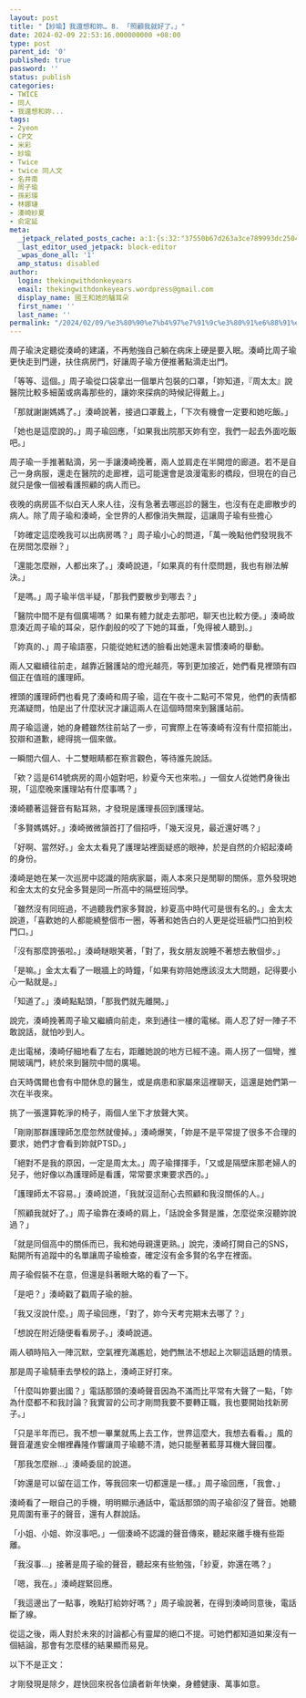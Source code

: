 ```yaml
---
layout: post
title: "【紗瑜】我還想和妳… 8. 「照顧我就好了。」"
date: 2024-02-09 22:53:16.000000000 +08:00
type: post
parent_id: '0'
published: true
password: ''
status: publish
categories:
- TWICE
- 同人
- 我還想和妳...
tags:
- 2yeon
- CP文
- 米彩
- 紗瑜
- Twice
- twice 同人文
- 名井南
- 周子瑜
- 孫彩瑛
- 林娜璉
- 湊崎紗夏
- 俞定延
meta:
  _jetpack_related_posts_cache: a:1:{s:32:"37550b67d263a3ce789993dc25046c5f";a:2:{s:7:"expires";i:1736453727;s:7:"payload";a:6:{i:0;a:1:{s:2:"id";i:3980;}i:1;a:1:{s:2:"id";i:4086;}i:2;a:1:{s:2:"id";i:3970;}i:3;a:1:{s:2:"id";i:3560;}i:4;a:1:{s:2:"id";i:3572;}i:5;a:1:{s:2:"id";i:3556;}}}}
  _last_editor_used_jetpack: block-editor
  _wpas_done_all: '1'
  amp_status: disabled
author:
  login: thekingwithdonkeyears
  email: thekingwithdonkeyears.wordpress@gmail.com
  display_name: 國王和她的驢耳朵
  first_name: ''
  last_name: ''
permalink: "/2024/02/09/%e3%80%90%e7%b4%97%e7%91%9c%e3%80%91%e6%88%91%e9%82%84%e6%83%b3%e5%92%8c%e5%a6%b3-8-%e3%80%8c%e7%85%a7%e9%a1%a7%e6%88%91%e5%b0%b1%e5%a5%bd%e4%ba%86%e3%80%82%e3%80%8d/"
---
```


周子瑜決定聽從湊崎的建議，不再勉強自己躺在病床上硬是要入眠。湊崎比周子瑜更快走到門邊，扶住病房門，好讓周子瑜方便推著點滴走出門。

「等等、這個。」周子瑜從口袋拿出一個單片包裝的口罩，「妳知道，『周太太』說醫院比較多細菌或病毒那些的，讓妳來探病的時候記得戴上。」

「那就謝謝媽媽了。」湊崎說著，接過口罩戴上，「下次有機會一定要和她吃飯。」

「她也是這麼說的。」周子瑜回應，「如果我出院那天妳有空，我們一起去外面吃飯吧。」

周子瑜一手推著點滴，另一手讓湊崎挽著，兩人並肩走在半開燈的廊道。若不是自己一身病服，還走在醫院的走廊裡，這可能還會是浪漫電影的橋段，但現在的自己就只是像一個被看護照顧的病人而已。

夜晚的病房區不似白天人來人往，沒有急著去哪巡診的醫生，也沒有在走廊散步的病人。除了周子瑜和湊崎，全世界的人都像消失無蹤，這讓周子瑜有些擔心

「妳確定這麼晚我可以出病房嗎？」周子瑜小心的問道，「萬一晚點他們發現我不在房間怎麼辦？」

「還能怎麼辦，人都出來了。」湊崎說道，「如果真的有什麼問題，我也有辦法解決。」

「是嗎。」周子瑜半信半疑，「那我們要散步到哪去？」

「醫院中間不是有個廣場嗎？ 如果有體力就走去那吧，聊天也比較方便。」湊崎故意湊近周子瑜的耳朵，惡作劇般的咬了下她的耳垂，「免得被人聽到。」

「妳真的、」周子瑜語塞，只能從她紅透的臉看出她還未習慣湊崎的舉動。

兩人又繼續往前走，越靠近醫護站的燈光越亮，等到更加接近，她們看見裡頭有四個正在值班的護理師。

裡頭的護理師們也看見了湊崎和周子瑜，這在午夜十二點可不常見，他們的表情都充滿疑問，怕是出了什麼狀況才讓這兩人在這個時間來到醫護站前。

周子瑜這邊，她的身體雖然往前站了一步，可實際上在等湊崎有沒有什麼招能出，狡辯和道歉，總得挑一個來做。

一瞬間六個人、十二雙眼睛都在察言觀色，等待誰先說話。

「欸？這是614號病房的周小姐對吧，紗夏今天也來啦。」一個女人從她們身後出現，「這麼晚來護理站有什麼事嗎？」

湊崎聽著這聲音有點耳熟，才發現是護理長回到護理站。

「多賢媽媽好。」湊崎微微頷首打了個招呼，「幾天沒見，最近還好嗎？」

「好啊、當然好。」金太太看見了護理站裡面疑惑的眼神，於是自然的介紹起湊崎的身份。

湊崎是她在某一次巡房中認識的陪病家屬，兩人本來只是閒聊的關係，意外發現她和金太太的女兒金多賢是同一所高中的隔壁班同學。

「雖然沒有同班過，不過聽我們家多賢說，紗夏高中時代可是很有名的。」金太太說道，「喜歡她的人都能繞整個市一圈，等著和她告白的人更是從班級門口拍到校門口。」

「沒有那麼誇張啦。」湊崎瞇眼笑著，「對了，我女朋友說睡不著想去散個步。」

「是嘛。」金太太看了一眼牆上的時鐘，「如果有妳陪她應該沒太大問題，記得要小心一點就是。」

「知道了。」湊崎點點頭，「那我們就先離開。」

說完，湊崎挽著周子瑜又繼續向前走，來到通往一樓的電梯。兩人忍了好一陣子不敢說話，就怕吵到人。

走出電梯，湊崎仔細地看了左右，距離她說的地方已經不遠。兩人拐了一個彎，推開玻璃門，終於來到醫院中間的廣場。

白天時偶爾也會有中間休息的醫生，或是病患和家屬來這裡聊天，這還是她們第一次在半夜來。

挑了一張還算乾淨的椅子，兩個人坐下才放聲大笑。

「剛剛那群護理師怎麼忽然就傻掉。」湊崎爆笑，「妳是不是平常提了很多不合理的要求，她們才會看到妳就PTSD。」

「絕對不是我的原因，一定是周太太。」周子瑜揮揮手，「又或是隔壁床那老婦人的兒子，他好像以為護理師是看護，常常要求東要求西的。」

「護理師太不容易。」湊崎說道，「我就沒這耐心去照顧和我沒關係的人。」

「照顧我就好了。」周子瑜靠在湊崎的肩上，「話說金多賢是誰，怎麼從來沒聽妳說過？」

「就是同個高中的關係而已，我和她母親還更熟。」說完，湊崎打開自己的SNS，點開所有追蹤中的名單讓周子瑜檢查，確定沒有金多賢的名字在裡面。

周子瑜假裝不在意，但還是斜著眼大略的看了一下。

「是吧？」湊崎戳了戳周子瑜的臉。

「我又沒說什麼。」周子瑜回應，「對了，妳今天考完期末去哪了？」

「想說在附近隨便看看房子。」湊崎說道。

兩人頓時陷入一陣沉默，空氣裡充滿尷尬，她們無法不想起上次聊這話題的情景。

那是周子瑜騎車去學校的路上，湊崎正好打來。

「什麼叫妳要出國？」電話那頭的湊崎聲音因為不滿而比平常有大聲了一點，「妳為什麼都不和我討論？我實習的公司才剛問我要不要轉正職，我也要開始找新房子。」

「只是半年而已，我不想一畢業就馬上去工作，世界這麼大，我想去看看。」風的聲音灌進安全帽裡轟隆作響讓周子瑜聽不清，她只能壓著藍芽耳機大聲回覆。

「那我怎麼辦...」湊崎委屈的說道。

「妳還是可以留在這工作，等我回來一切都還是一樣。」周子瑜回應，「我會、」

湊崎看了一眼自己的手機，明明顯示通話中，電話那頭的周子瑜卻沒了聲音。她聽見周圍有車子的聲音，還有人群說話。

「小姐、小姐、妳沒事吧。」一個湊崎不認識的聲音傳來，聽起來離手機有些距離。

「我沒事...」接著是周子瑜的聲音，聽起來有些勉強，「紗夏，妳還在嗎？」

「嗯，我在。」湊崎趕緊回應。

「我這邊出了一點事，晚點打給妳好嗎？」周子瑜說著，在得到湊崎同意後，電話斷了線。

從這之後，兩人對於未來的討論都心有靈犀的絕口不提。可她們都知道如果沒有一個結論，那會有怎麼樣的結果顯而易見。

以下不是正文：

才剛發現是除夕，趕快回來祝各位讀者新年快樂，身體健康、萬事如意。
